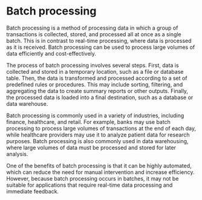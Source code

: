 # Batch processing

Batch processing is a method of processing data in which a group of transactions is collected, stored, and processed all at once as a single batch. This is in contrast to real-time processing, where data is processed as it is received. Batch processing can be used to process large volumes of data efficiently and cost-effectively.

The process of batch processing involves several steps. First, data is collected and stored in a temporary location, such as a file or database table. Then, the data is transformed and processed according to a set of predefined rules or procedures. This may include sorting, filtering, and aggregating the data to create summary reports or other outputs. Finally, the processed data is loaded into a final destination, such as a database or data warehouse.

Batch processing is commonly used in a variety of industries, including finance, healthcare, and retail. For example, banks may use batch processing to process large volumes of transactions at the end of each day, while healthcare providers may use it to analyze patient data for research purposes. Batch processing is also commonly used in data warehousing, where large volumes of data must be processed and stored for later analysis.

One of the benefits of batch processing is that it can be highly automated, which can reduce the need for manual intervention and increase efficiency. However, because batch processing occurs in batches, it may not be suitable for applications that require real-time data processing and immediate feedback.
